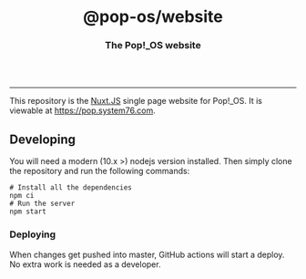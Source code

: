 <div align="center">
  <h1>@pop-os/website</h1>
  <h3>The Pop!_OS website</h3>
  <br>
  <br>
</div>

---

This repository is the [Nuxt.JS](https://nuxtjs.org/) single page website for
Pop!_OS. It is viewable at https://pop.system76.com.

## Developing

You will need a modern (10.x >) nodejs version installed. Then simply clone the
repository and run the following commands:

```
# Install all the dependencies
npm ci
# Run the server
npm start
```

### Deploying

When changes get pushed into master, GitHub actions will start a deploy. No
extra work is needed as a developer.


